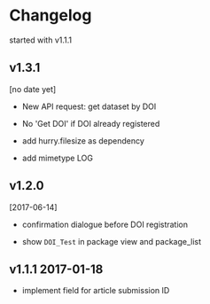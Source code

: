 Changelog
=========

started with v1.1.1

v1.3.1
------
[no date yet]

-   New API request: get dataset by DOI

-   No 'Get DOI' if DOI already registered

-   add hurry.filesize as dependency

-   add mimetype LOG

v1.2.0
------
[2017-06-14]

-   confirmation dialogue before DOI registration

-   show `DOI_Test` in package view and package_list



v1.1.1 2017-01-18
-----------------

-   implement field for article submission ID


